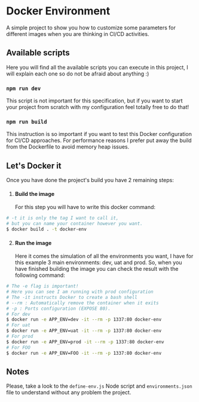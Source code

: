 # Docker Environment

A simple project to show you how to customize some parameters for different images when you are thinking in CI/CD activities.

## Available scripts

Here you will find all the available scripts you can execute in this project, I will explain each one so do not be afraid about anything :)

### `npm run dev`

This script is not important for this specification, but if you want to start your project from scratch with my configuration feel totally free to do that!

### `npm run build`

This instruction is so important if you want to test this Docker configuration for CI/CD approaches.
For performance reasons I prefer put away the build from the Dockerfile to avoid memory heap issues.

## Let's Docker it

Once you have done the project's build you have 2 remaining steps:

1. #### Build the image
   For this step you will have to write this docker command:

```bash
# -t it is only the tag I want to call it,
# but you can name your container however you want.
$ docker build . -t docker-env
```

2. #### Run the image
   Here it comes the simulation of all the environments you want, I have for this example 3 main environments: dev, uat and prod.
   So, when you have finished building the image you can check the result with the following command:

```bash
# The -e flag is important!
# Here you can see I am running with prod configuration
# The -it instructs Docker to create a bash shell
# --rm : Automatically remove the container when it exits
# -p : Ports configuration (EXPOSE 80).
# For dev
$ docker run -e APP_ENV=dev -it --rm -p 1337:80 docker-env
# For uat
$ docker run -e APP_ENV=uat -it --rm -p 1337:80 docker-env
# For prod
$ docker run -e APP_ENV=prod -it --rm -p 1337:80 docker-env
# For FOO
$ docker run -e APP_ENV=FOO -it --rm -p 1337:80 docker-env
```

## Notes

Please, take a look to the `define-env.js` Node script and `environments.json` file to understand without any problem the project.
